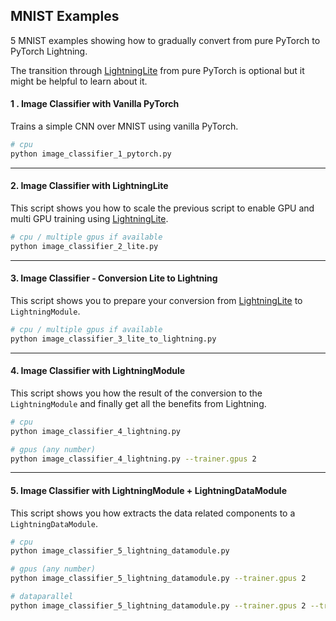 ## MNIST Examples

5 MNIST examples showing how to gradually convert from pure PyTorch to PyTorch Lightning.

The transition through [LightningLite](https://pytorch-lightning.readthedocs.io/en/latest/starter/lightning_lite.rst) from pure PyTorch is optional but it might be helpful to learn about it.

#### 1 . Image Classifier with Vanilla PyTorch

Trains a simple CNN over MNIST using vanilla PyTorch.

```bash
# cpu
python image_classifier_1_pytorch.py
```

______________________________________________________________________

#### 2. Image Classifier with LightningLite

This script shows you how to scale the previous script to enable GPU and multi GPU training using [LightningLite](https://pytorch-lightning.readthedocs.io/en/latest/starter/lightning_lite.rst).

```bash
# cpu / multiple gpus if available
python image_classifier_2_lite.py
```

______________________________________________________________________

#### 3. Image Classifier - Conversion Lite to Lightning

This script shows you to prepare your conversion from  [LightningLite](https://pytorch-lightning.readthedocs.io/en/latest/starter/lightning_lite.rst)
to `LightningModule`.

```bash
# cpu / multiple gpus if available
python image_classifier_3_lite_to_lightning.py
```

______________________________________________________________________

#### 4. Image Classifier with LightningModule

This script shows you how the result of the conversion to the `LightningModule` and finally get all the benefits from Lightning.

```bash
# cpu
python image_classifier_4_lightning.py

# gpus (any number)
python image_classifier_4_lightning.py --trainer.gpus 2
```

______________________________________________________________________

#### 5. Image Classifier with LightningModule + LightningDataModule

This script shows you how extracts the data related components to a `LightningDataModule`.

```bash
# cpu
python image_classifier_5_lightning_datamodule.py

# gpus (any number)
python image_classifier_5_lightning_datamodule.py --trainer.gpus 2

# dataparallel
python image_classifier_5_lightning_datamodule.py --trainer.gpus 2 --trainer.accelerator 'dp'
```
